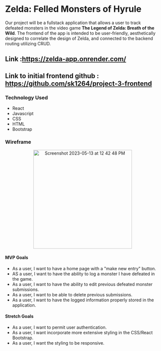 # Zelda: Felled Monsters of Hyrule
Our project will be a fullstack application that allows a user to track defeated monsters in the video game **The Legend of Zelda: Breath of the Wild**. The frontend of the app is intended to be user-friendly, aesthetically designed to correlate the design of Zelda, and connected to the backend routing utilizing CRUD.
## Link :https://zelda-app.onrender.com/
## Link to initial frontend github : https://github.com/sk1264/project-3-frontend
### **Technology Used**
- React
- Javascript
- CSS
- HTML
- Bootstrap
### **Wireframe**
<p align="center"><img width="321" alt="Screenshot 2023-05-13 at 12 42 48 PM" src="https://github.com/sk1264/project-3-frontend/assets/123710081/ed58e0cc-8885-4e73-8ee9-f31c3b8b00be"></center>

#### MVP Goals
* As a user, I want to have a home page with a "make new entry" button.
* AS a user, I want to have the ability to log a monster I have defeated in the game.
* As a user, I want to have the ability to edit previous defeated monster submissions.
* As a user, I want to be able to delete previous submissions.
* As a user, I want to have the logged information properly stored in the application.
#### Stretch Goals
* As a user, I want to permit user authentication.
* As a user, I want incorporate more extensive styling in the CSS/React Bootstrap.
* As a user, I want the styling to be responsive.
